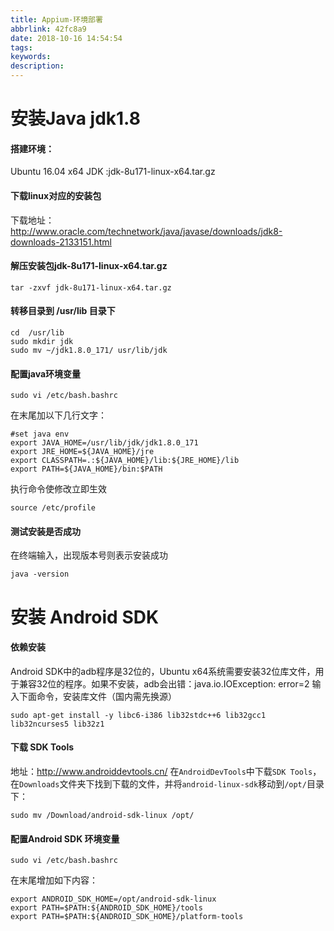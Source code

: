 ```yaml
---
title: Appium-环境部署
abbrlink: 42fc8a9
date: 2018-10-16 14:54:54
tags:
keywords:
description:
---
```

# 安装Java jdk1.8
#### 搭建环境：
Ubuntu 16.04 x64
JDK :jdk-8u171-linux-x64.tar.gz

#### 下载linux对应的安装包
下载地址：http://www.oracle.com/technetwork/java/javase/downloads/jdk8-downloads-2133151.html

#### 解压安装包jdk-8u171-linux-x64.tar.gz

```
tar -zxvf jdk-8u171-linux-x64.tar.gz
```
<!--more-->
#### 转移目录到 /usr/lib 目录下

```
cd  /usr/lib
sudo mkdir jdk
sudo mv ~/jdk1.8.0_171/ usr/lib/jdk
```

#### 配置java环境变量

```
sudo vi /etc/bash.bashrc
```
在末尾加以下几行文字：

```
#set java env
export JAVA_HOME=/usr/lib/jdk/jdk1.8.0_171
export JRE_HOME=${JAVA_HOME}/jre    
export CLASSPATH=.:${JAVA_HOME}/lib:${JRE_HOME}/lib    
export PATH=${JAVA_HOME}/bin:$PATH 
```
执行命令使修改立即生效

```
source /etc/profile 
```

#### 测试安装是否成功
在终端输入，出现版本号则表示安装成功

```
java -version
```

# 安装 Android SDK
#### 依赖安装
Android SDK中的adb程序是32位的，Ubuntu x64系统需要安装32位库文件，用于兼容32位的程序。如果不安装，adb会出错：java.io.IOException: error=2 
输入下面命令，安装库文件（国内需先换源）

```
sudo apt-get install -y libc6-i386 lib32stdc++6 lib32gcc1 lib32ncurses5 lib32z1 
```
#### 下载 SDK Tools

地址：http://www.androiddevtools.cn/ 
在`AndroidDevTools`中下载`SDK Tools`，在`Downloads`文件夹下找到下载的文件，并将`android-linux-sdk`移动到`/opt/`目录下：

```
sudo mv /Download/android-sdk-linux /opt/
```
#### 配置Android SDK 环境变量

```
sudo vi /etc/bash.bashrc
```
在末尾增加如下内容：

```
export ANDROID_SDK_HOME=/opt/android-sdk-linux
export PATH=$PATH:${ANDROID_SDK_HOME}/tools
export PATH=$PATH:${ANDROID_SDK_HOME}/platform-tools
```
